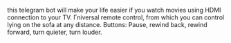 this telegram bot will make your life easier if you watch movies using HDMI connection to your TV. Гniversal remote control, from which you can control lying on the sofa at any distance. Buttons: Pause, rewind back, rewind forward, turn quieter, turn louder.
